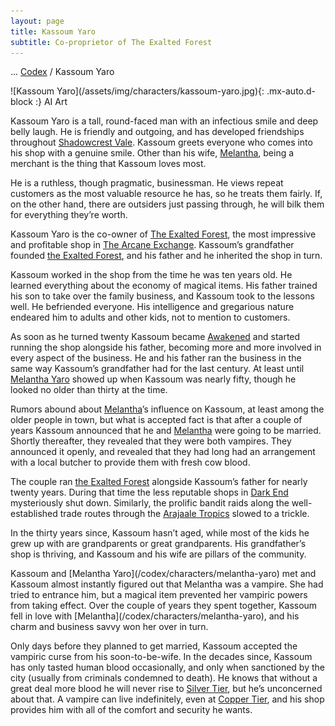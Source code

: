 ```yaml
---
layout: page
title: Kassoum Yaro
subtitle: Co-proprietor of The Exalted Forest
---
```

<span class="breadcrumbs" markdown="1">... [Codex](/codex) / Kassoum Yaro</span>
<div class="position-placeholder" markdown="1">
![Kassoum Yaro](/assets/img/characters/kassoum-yaro.jpg){: .mx-auto.d-block :}
<span class="ai-img">AI Art</span>
</div>

Kassoum Yaro is a tall, round-faced man with an infectious smile and deep belly laugh. He is friendly and outgoing, and has developed friendships throughout [Shadowcrest Vale](/codex/regions/shadowcrest-vale). Kassoum greets everyone who comes into his shop with a genuine smile. Other than his wife, [Melantha](/codex/characters/melantha-yaro), being a merchant is the thing that Kassoum loves most.

He is a ruthless, though pragmatic, businessman. He views repeat customers as the most valuable resource he has, so he treats them fairly. If, on the other hand, there are outsiders just passing through, he will bilk them for everything they’re worth.

Kassoum Yaro is the co-owner of [The Exalted Forest](/codex/regions/the-exalted-forest), the most impressive and profitable shop in [The Arcane Exchange](/codex/regions/the-arcane-exchange). Kassoum’s grandfather founded [the Exalted Forest](/codex/regions/the-exalted-forest), and his father and he inherited the shop in turn.

Kassoum worked in the shop from the time he was ten years old. He learned everything about the economy of magical items. His father trained his son to take over the family business, and Kassoum took to the lessons well. He befriended everyone. His intelligence and gregarious nature endeared him to adults and other kids, not to mention to customers.

As soon as he turned twenty Kassoum became [Awakened](/codex/the-awakened) and started running the shop alongside his father, becoming more and more involved in every aspect of the business. He and his father ran the business in the same way Kassoum’s grandfather had for the last century. At least until [Melantha Yaro](/codex/characters/melantha-yaro) showed up when Kassoum was nearly fifty, though he looked no older than thirty at the time.

Rumors abound about [Melantha](/codex/characters/melantha-yaro)’s influence on Kassoum, at least among the older people in town, but what is accepted fact is that after a couple of years Kassoum announced that he and [Melantha](/codex/characters/melantha-yaro) were going to be married. Shortly thereafter, they revealed that they were both vampires. They announced it openly, and revealed that they had long had an arrangement with a local butcher to provide them with fresh cow blood.

The couple ran [the Exalted Forest](/codex/regions/the-exalted-forest) alongside Kassoum’s father for nearly twenty years. During that time the less reputable shops in [Dark End](/codex/regions/dark-end) mysteriously shut down. Similarly, the prolific bandit raids along the well-established trade routes through the [Arajaale Tropics](/codex/regions/arajaale-tropics) slowed to a trickle.

In the thirty years since, Kassoum hasn’t aged, while most of the kids he grew up with are grandparents or great grandparents. His grandfather’s shop is thriving, and Kassoum and his wife are pillars of the community.

<div class="redacted" markdown="1">
Kassoum and [Melantha Yaro](/codex/characters/melantha-yaro) met and Kassoum almost instantly figured out that Melantha was a vampire. She had tried to entrance him, but a magical item prevented her vampiric powers from taking effect. Over the couple of years they spent together, Kassoum fell in love with [Melantha](/codex/characters/melantha-yaro), and his charm and business savvy won her over in turn.

Only days before they planned to get married, Kassoum accepted the vampiric curse from his soon-to-be-wife. In the decades since, Kassoum has only tasted human blood occasionally, and only when sanctioned by the city (usually from criminals condemned to death). He knows that without a great deal more blood he will never rise to [Silver Tier](/codex/tiers-of-awakening), but he’s unconcerned about that. A vampire can live indefinitely, even at [Copper Tier](/codex/tiers-of-awakening), and his shop provides him with all of the comfort and security he wants.
</div>